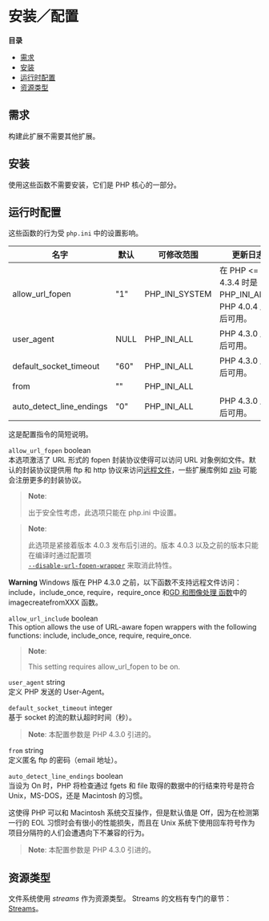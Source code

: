 安装／配置
==========

**目录**

-   [需求](/filesystem/setup.html#需求)
-   [安装](/filesystem/setup.html#安装)
-   [运行时配置](/filesystem/setup.html#运行时配置)
-   [资源类型](/filesystem/setup.html#资源类型)

需求
----

构建此扩展不需要其他扩展。

安装
----

使用这些函数不需要安装，它们是 PHP 核心的一部分。

运行时配置
----------

这些函数的行为受 `php.ini` 中的设置影响。

| 名字                        | 默认 | 可修改范围       | 更新日志                                                    |
|-----------------------------|------|------------------|-------------------------------------------------------------|
| allow\_url\_fopen           | "1"  | PHP\_INI\_SYSTEM | 在 PHP \<= 4.3.4 时是 PHP\_INI\_ALL。PHP 4.0.4 版以后可用。 |
| user\_agent                 | NULL | PHP\_INI\_ALL    | PHP 4.3.0 版以后可用。                                      |
| default\_socket\_timeout    | "60" | PHP\_INI\_ALL    | PHP 4.3.0 版以后可用。                                      |
| from                        | ""   | PHP\_INI\_ALL    |                                                             |
| auto\_detect\_line\_endings | "0"  | PHP\_INI\_ALL    | PHP 4.3.0 版以后可用。                                      |

这是配置指令的简短说明。

`allow_url_fopen` <span class="type">boolean</span>  
本选项激活了 URL 形式的 fopen 封装协议使得可以访问 URL
对象例如文件。默认的封装协议提供用 ftp 和 http
协议来访问<a href="/features/remote-files.html" class="link">远程文件</a>，一些扩展库例如
<a href="/ref/zlib.html" class="link">zlib</a>
可能会注册更多的封装协议。

> **Note**:
>
> 出于安全性考虑，此选项只能在 php.ini 中设置。

> **Note**:
>
> 此选项是紧接着版本 4.0.3 发布后引进的。版本 4.0.3
> 以及之前的版本只能在编译时通过配置项
> <a href="/configure/about.html#configure.disable-url-fopen-wrapper" class="link"><code class="parameter">        --disable-url-fopen-wrapper</code></a>
> 来取消此特性。

**Warning**
Windows 版在 PHP 4.3.0 之前，以下函数不支持远程文件访问：<span
class="function">include</span>，<span
class="function">include\_once</span>, <span
class="function">require</span>，<span
class="function">require\_once</span>
和<a href="/ref/image.html" class="xref">GD 和图像处理 函数</a>中的
imagecreatefromXXX 函数。

`allow_url_include` <span class="type">boolean</span>  
This option allows the use of URL-aware fopen wrappers with the
following functions: <span class="function">include</span>, <span
class="function">include\_once</span>, <span
class="function">require</span>, <span
class="function">require\_once</span>.

> **Note**:
>
> This setting requires allow\_url\_fopen to be on.

`user_agent` <span class="type">string</span>  
定义 PHP 发送的 User-Agent。

`default_socket_timeout` <span class="type">integer</span>  
基于 socket 的流的默认超时时间（秒）。

> **Note**: <span class="simpara"> 本配置参数是 PHP 4.3.0 引进的。
> </span>

`from` <span class="type">string</span>  
定义匿名 ftp 的密码（email 地址）。

`auto_detect_line_endings` <span class="type">boolean</span>  
当设为 On 时，PHP 将检查通过 <span class="function">fgets</span> 和
<span class="function">file</span> 取得的数据中的行结束符号是符合
Unix，MS-DOS，还是 Macintosh 的习惯。

这使得 PHP 可以和 Macintosh 系统交互操作，但是默认值是
Off，因为在检测第一行的 EOL 习惯时会有很小的性能损失，而且在 Unix
系统下使用回车符号作为项目分隔符的人们会遭遇向下不兼容的行为。

> **Note**: <span class="simpara"> 本配置参数是 PHP 4.3.0 引进的。
> </span>

资源类型
--------

文件系统使用 *streams* 作为资源类型。 Streams
的文档有专门的章节：<a href="/book/stream.html" class="link">Streams</a>。
